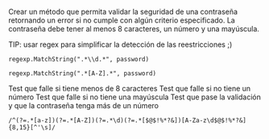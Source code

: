 Crear un método que permita validar la seguridad de una contraseña retornando un error si no cumple con algún criterio especificado. La contraseña debe tener al menos 8 caracteres, un número y una mayúscula. 

TIP: usar regex para simplificar la detección de las reestricciones ;) 

``
regexp.MatchString(".*\\d.*", password)
``

``
regexp.MatchString(".*[A-Z].*", password)
``

Test que falle si tiene menos de 8 caracteres
Test que falle si no tiene un número
Test que falle si no tiene una mayúscula
Test que pase la validación y que la contraseña tenga más de un número

``
/^(?=.*[a-z])(?=.*[A-Z])(?=.*\d)(?=.*[$@$!%*?&])[A-Za-z\d$@$!%*?&]{8,15}[^'\s]/
``